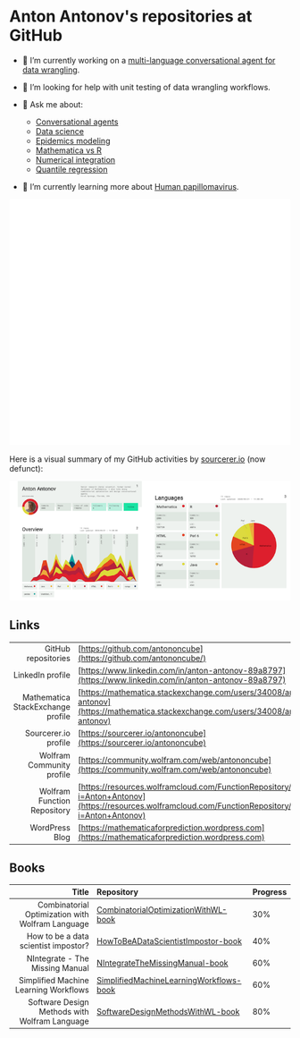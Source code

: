 # Anton Antonov's repositories at GitHub

- 🔭 I’m currently working on a [multi-language conversational agent for data wrangling](https://github.com/antononcube/Raku-DSL-English-DataQueryWorkflows).

- 🤔 I’m looking for help with unit testing of data wrangling workflows.

- 💬 Ask me about:
   - [Conversational agents](https://github.com/antononcube/ConversationalAgents)
   - [Data science](https://github.com/antononcube/HowToBeADataScientistImpostor-book)
   - [Epidemics modeling](https://github.com/antononcube/SystemModeling/tree/master/Projects/Coronavirus-propagation-dynamics)
   - [Mathematica vs R](https://github.com/antononcube/MathematicaVsR)
   - [Numerical integration](https://github.com/antononcube/NIntegrateTheMissingManual-book)
   - [Quantile regression](https://github.com/antononcube/QRMon-R)

- 🌱 I’m currently learning more about [Human papillomavirus](https://en.wikipedia.org/wiki/Human_papillomavirus_infection).

<!-- If you're using "master" as default branch -->
![Metrics](https://github.com/antononcube/antononcube/blob/master/github-metrics.svg)

Here is a visual summary of my GitHub activities by [sourcerer.io](https://sourcerer.io) (now defunct):

[![sourcerer.io.antononcube](https://github.com/antononcube/antononcube/raw/master/Diagrams/antononcube-at-sourcerer-io-wide-small.png)](https://github.com/antononcube/antononcube/raw/master/Diagrams/antononcube-at-sourcerer-io-wide.png)

## Links

|                  |                                                              |
| ---------------: | ------------------------------------------------------------ |
| GitHub repositories | [https://github.com/antononcube](https://github.com/antononcube/) |
| LinkedIn profile | [https://www.linkedin.com/in/anton-antonov-89a8797](https://www.linkedin.com/in/anton-antonov-89a8797) |
| Mathematica StackExchange profile | [https://mathematica.stackexchange.com/users/34008/anton-antonov](https://mathematica.stackexchange.com/users/34008/anton-antonov) |
| Sourcerer.io profile | [https://sourcerer.io/antononcube](https://sourcerer.io/antononcube) |
| Wolfram Community profile | [https://community.wolfram.com/web/antononcube](https://community.wolfram.com/web/antononcube) |
| Wolfram Function Repository | [https://resources.wolframcloud.com/FunctionRepository/search/?i=Anton+Antonov](https://resources.wolframcloud.com/FunctionRepository/search/?i=Anton+Antonov)
| WordPress Blog | [https://mathematicaforprediction.wordpress.com](https://mathematicaforprediction.wordpress.com) |

## Books


| Title         | Repository   | Progress |
|--------------:|:-------------|----------|
| Combinatorial Optimization with Wolfram Language | [CombinatorialOptimizationWithWL-book](https://github.com/antononcube/CombinatorialOptimizationWithWL-book) | 30% |
| How to be a data scientist impostor? | [HowToBeADataScientistImpostor-book](https://github.com/antononcube/HowToBeADataScientistImpostor-book) | 40% |
| NIntegrate - The Missing Manual | [NIntegrateTheMissingManual-book](https://github.com/antononcube/NIntegrateTheMissingManual-book) | 60% |
| Simplified Machine Learning Workflows | [SimplifiedMachineLearningWorkflows-book](https://github.com/antononcube/SimplifiedMachineLearningWorkflows-book) | 60% |
| Software Design Methods with Wolfram Language | [SoftwareDesignMethodsWithWL-book](https://github.com/antononcube/SoftwareDesignMethodsWithWL-book) | 80% |


<!---
**antononcube/antononcube** is a ✨ _special_ ✨ repository because its `README.md` (this file) appears on your GitHub profile.

Here are some ideas to get you started:

- 🔭 I’m currently working on ...
- 🌱 I’m currently learning ...
- 👯 I’m looking to collaborate on ...
- 🤔 I’m looking for help with ...
- 💬 Ask me about ...
- 📫 How to reach me: ...
- 😄 Pronouns: ...
- ⚡ Fun fact: ...

<a href="https://sourcerer.io/antononcube"><img src="https://img.shields.io/badge/Mathematica-2386%20commits-orange.svg" alt=""></a>

-->
